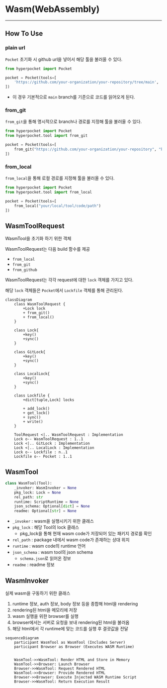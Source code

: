 # Wasm(WebAssembly)

---

## How To Use

### plain url

`Pocket` 초기화 시 github url을 넣어서 해당 툴을 불러올 수 있다.

```python
from hyperpocket import Pocket

pocket = Pocket(tools=[
    'https://github.com/your-organization/your-repository/tree/main',
])
```

- 이 경우 기본적으로 `main` branch를 기준으로 코드를 읽어오게 된다.

### from_git

`from_git`을 통해 명시적으로 branch나 경로를 지정해 툴을 불러올 수 있다.

```python
from hyperpocket import Pocket
from hyperpocket.tool import from_git

pocket = Pocket(tools=[
    from_git("https://github.com/your-organization/your-repository", "branch-name", "your/tool/code/path"),
])
```

### from_local

`from_local`을 통해 로컬 경로를 지정해 툴을 불러올 수 있다.

```python
from hyperpocket import Pocket
from hyperpocket.tool import from_local

pocket = Pocket(tools=[
    from_local("your/local/tool/code/path")
])
```

## WasmToolRequest

WasmTool을 초기화 하기 위한 객체

WasmToolRequest는 다음 build 함수를 제공

- `from_local`
- `from_git`
- `from_github`

WasmToolRequest는 각각 request에 대한 `lock` 객체를 가지고 있다.

해당 `lock` 객체들은 `Pocket`에서 `Lockfile` 객체를 통해 관리된다.

```mermaid
classDiagram
    class WasmToolRequest {
        +Lock lock
        + from_git()
        + from_local()
    }

    class Lock{
        +key()
        +sync()
    }

    class GitLock{
        +key()
        +sync()
    }

    class LocalLock{
        +key()
        +sync()
    }

    class Lockfile {
        +dict[tuple,Lock] locks

        + add_lock()
        + get_lock()
        + sync()
        + write()
    }

    ToolRequest <|.. WasmToolRequest : Implementation
    Lock o-- WasmToolRequest : 1..1
    Lock <|.. GitLock : Implementation
    Lock <|.. LocalLock : Implementation
    Lock o-- Lockfile : n..1
    Lockfile o-- Pocket : 1..1
```

## WasmTool

```python
class WasmTool(Tool):
    _invoker: WasmInvoker = None
    pkg_lock: Lock = None
    rel_path: str
    runtime: ScriptRuntime = None
    json_schema: Optional[dict] = None
    readme: Optional[str] = None
```

- `_invoker` : wasm을 실행시키기 위한 클래스
- `pkg_lock` : 해당 Tool의 lock 클래스
    - pkg_lock을 통해 현재 wasm code가 저장되어 있는 패키지 경로를 확인
- `rel_path` : package 내에서 wasm code가 존재하는 상대 위치
- `runtime` : wasm code의 runtime 언어
- `json_schema` : wasm tool의 json schema
    - `schema.json`로 읽어온 정보
- `readme` : readme 정보

## WasmInvoker

실제 wasm을 구동하기 위한 클래스

1. runtime 정보, auth 정보, body 정보 등을 종합해 html을 rendering
2. rendering된 html을 메모리에 저장
3. wasm 실행을 위한 browser를 실행
4. browser에서는 서버로 요청을 보내 rendering된 html을 불러옴
5. 해당 html에서 각 runtime에 맞는 코드를 실행 후 결괏값을 전달

```mermaid
sequenceDiagram
    participant WasmTool as WasmTool (Includes Server)
    participant Browser as Browser (Executes WASM Runtime)

    
    WasmTool->>WasmTool: Render HTML and Store in Memory
    WasmTool->>Browser: Launch Browser
    Browser->>WasmTool: Request Rendered HTML
    WasmTool->>Browser: Provide Rendered HTML
    Browser->>Browser: Execute Injected WASM Runtime Script
    Browser->>WasmTool: Return Execution Result
```
